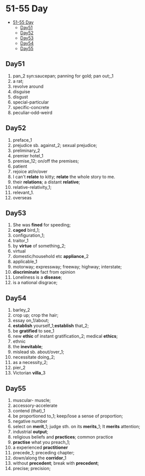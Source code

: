 # 51-55 Day

- [51-55 Day](#51-55-day)
  - [Day51](#day51)
  - [Day52](#day52)
  - [Day53](#day53)
  - [Day54](#day54)
  - [Day55](#day55)

## Day51

1. pan_2 syn:saucepan; panning for gold; pan out;_1
2. a rat;
3. revolve around
4. disguise
5. disgust
6. special-particular
7. specific-concrete
8. peculiar-odd-weird

## Day52

1. preface_1
2. prejudice sb. against_2; sexual prejudice;
3. preliminary_2
4. premier hotel_1
5. premise_12; on/off the premises;
6. patient
7. rejoice at/in/over
8. I can't **relate** to kitty; **relate** the  whole story to me.
9. their **relations**; a distant **relative**;
10. relative-relativity_1;
11. relevant_1.
12. overseas

## Day53

1. She was **fined** for speeding;
2. **caged** bird_1;
3. configuration_1;
4. traitor_1
5. by **virtue** of something_2;
6. virtual
7. domestic/household etc **appliance**_2
8. applicable_1
9. motorway; expressway; freeway; highway; interstate;
10. **discriminate** fact from opinion
11. Loneliness is a **disease**;
12. is a national disgrace;

## Day54

1. barley_2
2. crop up; crop the hair;
3. essay on_1/about;
4. **establish** yourself_1;**establish** that_2;
5. be **gratified** to see_1
6. new **ethic** of instant gratification_2; medical **ethics**;
7. ethnic
8. the **inevitable**;
9. mislead sb. about/over_1;
10. necessitate doing_2;
11. as a necessity_2;
12. pier_2
13. Victorian **villa**_3

## Day55

1. muscular- muscle;
2. accessory-accelerate
3. contend (that)_1
4. be proportioned to_1; keep/lose a sense of proportion;
5. negative number
6. select on **merit**_1; judge sth. on its **merits**_1; It **merits** attention;
7. industrial **output**;
8. religious beliefs and **practices**; common practice
9. **practise** what you preach_1;
10. a experienced **practitioner**
11. precede_1; preceding chapter;
12. down/along the **corridor**_1
13. without **precedent**; break with **precedent**;
14. precise; precision;

